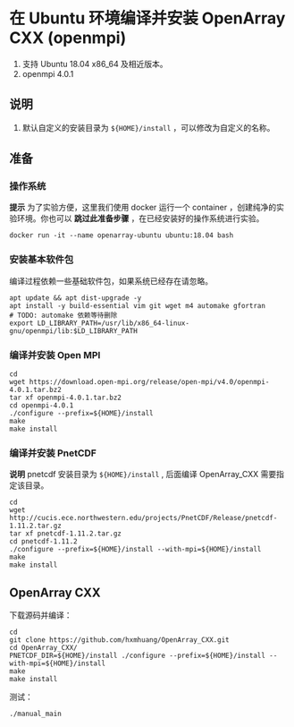 # 在 Ubuntu 环境编译并安装 OpenArray CXX (openmpi)

1. 支持 Ubuntu 18.04 x86_64 及相近版本。
2. openmpi 4.0.1

## 说明

1. 默认自定义的安装目录为 `${HOME}/install` ，可以修改为自定义的名称。

## 准备

### 操作系统

**提示** 为了实验方便，这里我们使用 docker 运行一个 container ，创建纯净的实验环境。你也可以 **跳过此准备步骤** ，在已经安装好的操作系统进行实验。

```shell
docker run -it --name openarray-ubuntu ubuntu:18.04 bash
```

### 安装基本软件包

编译过程依赖一些基础软件包，如果系统已经存在请忽略。

```shell
apt update && apt dist-upgrade -y
apt install -y build-essential vim git wget m4 automake gfortran
# TODO: automake 依赖等待删除
export LD_LIBRARY_PATH=/usr/lib/x86_64-linux-gnu/openmpi/lib:$LD_LIBRARY_PATH
```

### 编译并安装 Open MPI

```shell
cd
wget https://download.open-mpi.org/release/open-mpi/v4.0/openmpi-4.0.1.tar.bz2
tar xf openmpi-4.0.1.tar.bz2
cd openmpi-4.0.1
./configure --prefix=${HOME}/install
make
make install
```

### 编译并安装 PnetCDF

**说明** pnetcdf 安装目录为 `${HOME}/install` , 后面编译 OpenArray_CXX 需要指定该目录。

```shell
cd
wget http://cucis.ece.northwestern.edu/projects/PnetCDF/Release/pnetcdf-1.11.2.tar.gz
tar xf pnetcdf-1.11.2.tar.gz
cd pnetcdf-1.11.2
./configure --prefix=${HOME}/install --with-mpi=${HOME}/install
make
make install
```

## OpenArray CXX

下载源码并编译：

```shell
cd
git clone https://github.com/hxmhuang/OpenArray_CXX.git
cd OpenArray_CXX/
PNETCDF_DIR=${HOME}/install ./configure --prefix=${HOME}/install --with-mpi=${HOME}/install
make
make install
```

测试：

```shell
./manual_main
```

